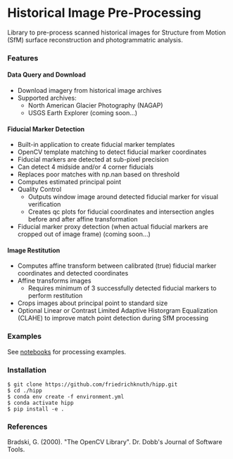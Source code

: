 # Historical Image Pre-Processing
Library to pre-process scanned historical images for Structure from Motion (SfM) surface reconstruction and photogrammatric analysis. 

### Features

#### Data Query and Download
- Download imagery from historical image archives 
- Supported archives:
  - North American Glacier Photography (NAGAP)
  - USGS Earth Explorer (coming soon...)

#### Fiducial Marker Detection 
- Built-in application to create fiducial marker templates
- OpenCV template matching to detect fiducial marker coordinates
- Fiducial markers are detected at sub-pixel precision
- Can detect 4 midside and/or 4 corner fiducials
- Replaces poor matches with np.nan based on threshold
- Computes estimated principal point
- Quality Control
  - Outputs window image around detected fiducial marker for visual verification
  - Creates qc plots for fiducial coordinates and intersection angles before and after affine transformation
- Fiducial marker proxy detection (when actual fiducial markers are cropped out of image frame) (coming soon...)

#### Image Restitution 
- Computes affine transform between calibrated (true) fiducial marker coordinates and detected coordinates
- Affine transforms images
  - Requires minimum of 3 successfully detected fiducial markers to perform restitution
- Crops images about principal point to standard size
- Optional Linear or Contrast Limited Adaptive Historgram Equalization (CLAHE) to improve match point detection during SfM processing

### Examples
See [notebooks](./examples/) for processing examples.

### Installation
```
$ git clone https://github.com/friedrichknuth/hipp.git
$ cd ./hipp
$ conda env create -f environment.yml
$ conda activate hipp
$ pip install -e .
```

### References

Bradski, G. (2000). "The OpenCV Library". Dr. Dobb&#x27;s Journal of Software Tools.
